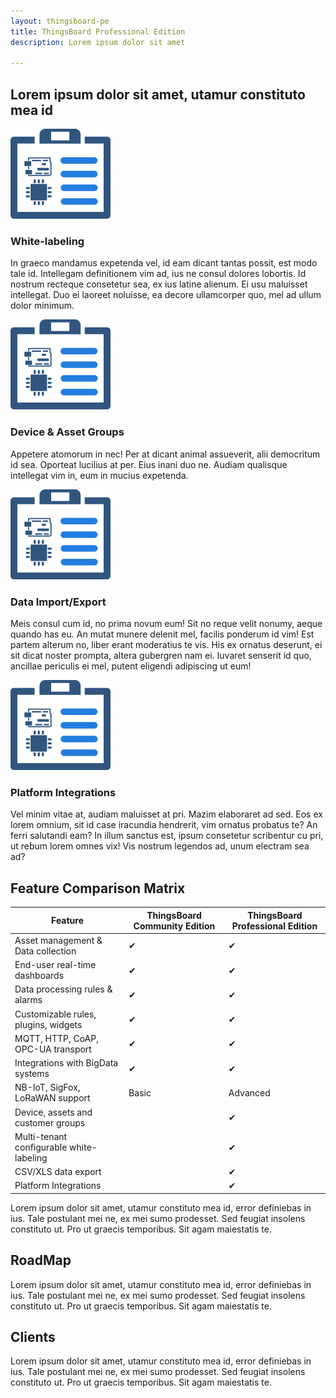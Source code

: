```yaml
---
layout: thingsboard-pe
title: ThingsBoard Professional Edition
description: Lorem ipsum dolor sit amet

---
```


## Lorem ipsum dolor sit amet, utamur constituto mea id

<section id="pe-features" class="oceanNodes">
    <main>
        <div class="image-wrapper"><img src="/images/device_management.png"></div>
        <div class="content">
            <h3>White-labeling</h3>
            <p>In graeco mandamus expetenda vel, id eam dicant tantas possit, est modo tale id. Intellegam definitionem vim ad, ius ne consul dolores lobortis. Id nostrum recteque consetetur sea, ex ius latine alienum. Ei usu maluisset intellegat. Duo ei laoreet noluisse, ea decore ullamcorper quo, mel ad ullum dolor minimum.</p>
        </div>
    </main>
    <main>
        <div class="image-wrapper"><img src="/images/device_management.png"></div>
        <div class="content">
            <h3>Device & Asset Groups</h3>
            <p>Appetere atomorum in nec! Per at dicant animal assueverit, alii democritum id sea. Oporteat lucilius at per. Eius inani duo ne. Audiam qualisque intellegat vim in, eum in mucius expetenda.</p>
        </div>
    </main>
    <main>
        <div class="image-wrapper"><img src="/images/device_management.png"></div>
        <div class="content">
            <h3>Data Import/Export</h3>
            <p>Meis consul cum id, no prima novum eum! Sit no reque velit nonumy, aeque quando has eu. An mutat munere delenit mel, facilis ponderum id vim! Est partem alterum no, liber erant moderatius te vis. His ex ornatus deserunt, ei sit dicat noster prompta, altera gubergren nam ei. Iuvaret senserit id quo, ancillae periculis ei mel, putent eligendi adipiscing ut eum!</p>
        </div>
    </main>
    <main>
        <div class="image-wrapper"><img src="/images/device_management.png"></div>
        <div class="content">
            <h3>Platform Integrations</h3>
            <p>Vel minim vitae at, audiam maluisset at pri. Mazim elaboraret ad sed. Eos ex lorem omnium, sit id case iracundia hendrerit, vim ornatus probatus te? An ferri salutandi eam? In illum sanctus est, ipsum consetetur scribentur cu pri, ut rebum lorem omnes vix! Vis nostrum legendos ad, unum electram sea ad?</p>
        </div>
    </main>
</section>

## Feature Comparison Matrix

<table id="feature-comparison">
    <thead>
        <tr>
            <th>Feature</th>
            <th>ThingsBoard Community Edition</th>
            <th>ThingsBoard Professional Edition</th>
        </tr>
    </thead>
    <tbody>
        <tr>
            <td>Asset management & Data collection</td>
            <td>✔</td>
            <td>✔</td>
        </tr>
        <tr>
            <td>End-user real-time dashboards</td>
            <td>✔</td>
            <td>✔</td>
        </tr>
        <tr>
            <td>Data processing rules & alarms</td>
            <td>✔</td>
            <td>✔</td>
        </tr>
        <tr>
            <td>Customizable rules, plugins, widgets</td>
            <td>✔</td>
            <td>✔</td>
        </tr>
        <tr>
            <td>MQTT, HTTP, CoAP, OPC-UA transport</td>
            <td>✔</td>
            <td>✔</td>
        </tr>
        <tr>
            <td>Integrations with BigData systems</td>
            <td>✔</td>
            <td>✔</td>
        </tr>
        <tr>
            <td>NB-IoT, SigFox, LoRaWAN support</td>
            <td>Basic</td>
            <td>Advanced</td>
        </tr>
        <tr>
            <td>Device, assets and customer groups</td>
            <td></td>
            <td>✔</td>
        </tr>
        <tr>
            <td>Multi-tenant configurable white-labeling</td>
            <td></td>
            <td>✔</td>
        </tr>
        <tr>
            <td>CSV/XLS data export</td>
            <td></td>
            <td>✔</td>
        </tr>
        <tr>
            <td>Platform Integrations</td>
            <td></td>
            <td>✔</td>
        </tr>
    </tbody>
</table>            
            
Lorem ipsum dolor sit amet, utamur constituto mea id, error definiebas in ius. Tale postulant mei ne, ex mei sumo prodesset. Sed feugiat insolens constituto ut. Pro ut graecis temporibus. Sit agam maiestatis te.

## RoadMap

Lorem ipsum dolor sit amet, utamur constituto mea id, error definiebas in ius. Tale postulant mei ne, ex mei sumo prodesset. Sed feugiat insolens constituto ut. Pro ut graecis temporibus. Sit agam maiestatis te.

## Clients

Lorem ipsum dolor sit amet, utamur constituto mea id, error definiebas in ius. Tale postulant mei ne, ex mei sumo prodesset. Sed feugiat insolens constituto ut. Pro ut graecis temporibus. Sit agam maiestatis te.
